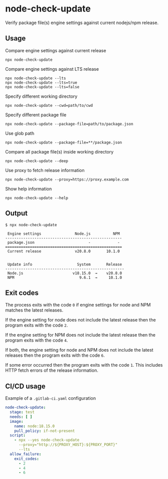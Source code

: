 # node-check-update

Verify package file(s) engine settings against current nodejs/npm release.

## Usage

Compare engine settings against current release 
```shell
npx node-check-update
```

Compare engine settings against LTS release 
```shell
npx node-check-update --lts
npx node-check-update --lts=true
npx node-check-update --lts=false
```

Specify different working directory 
```shell
npx node-check-update --cwd=path/to/cwd
```

Specify different package file 
```shell
npx node-check-update --package-file=path/to/package.json
```

Use glob path 
```shell
npx node-check-update --package-file=**/package.json
```

Compare all package file(s) inside working directory 
```shell
npx node-check-update --deep
```

Use proxy to fetch release information 
```shell
npx node-check-update --proxy=https://proxy.example.com
```

Show help information
```shell
npx node-check-update --help
```

## Output

```shell
$ npx node-check-update
                                                    
 Engine settings               Node.js          NPM 
----------------------------------------------------
 package.json                        -            -
====================================================
 Current release               v20.8.0       10.1.0


 Update info                    System       Release
-----------------------------------------------------
 Node.js                      v18.15.0  →    v20.8.0
 NPM                             9.6.1  →     10.1.0

```

## Exit codes

The process exits with the code `0` if engine settings for node and NPM matches the latest releases.

If the engine setting for node does not include the latest release then the program exits with the code `2`.

If the engine setting for NPM does not include the latest release then the program exits with the code `4`.

If both, the engine setting for node and NPM does not include the latest releases then the program exits with the code `6`.

If some error occurred then the program exits with the code `1`. This includes HTTP fetch errors of the release information. 

## CI/CD usage

Example of a `.gitlab-ci.yaml` configuration
```yaml
node-check-update:
  stage: test
  needs: [ ]
  image:
    name: node:18.15.0
    pull_policy: if-not-present
  script:
    - npx --yes node-check-update
      --proxy="http://${PROXY_HOST}:${PROXY_PORT}"
      --lts
  allow_failure:
    exit_codes:
      - 2
      - 4
      - 6
```
